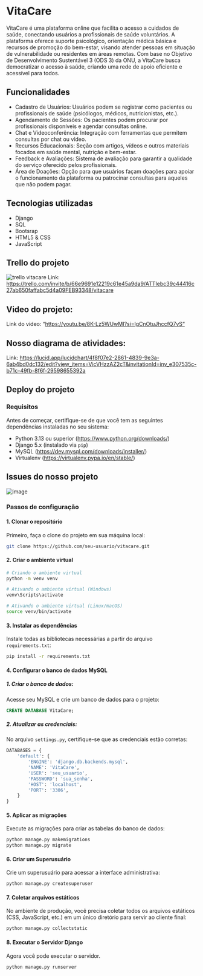 # VitaCare
VitaCare é uma plataforma online que facilita o acesso a cuidados de saúde, conectando usuários a profissionais de saúde voluntários. A plataforma oferece suporte psicológico, orientação médica básica e recursos de promoção do bem-estar, visando atender pessoas em situação de vulnerabilidade ou residentes em áreas remotas. Com base no Objetivo de Desenvolvimento Sustentável 3 (ODS 3) da ONU, a VitaCare busca democratizar o acesso à saúde, criando uma rede de apoio eficiente e acessível para todos.

## Funcionalidades
- Cadastro de Usuários: Usuários podem se registrar como pacientes ou profissionais de saúde (psicólogos, médicos, nutricionistas, etc.).
- Agendamento de Sessões: Os pacientes podem procurar por profissionais disponíveis e agendar consultas online.
- Chat e Videoconferência: Integração com ferramentas que permitem consultas por chat ou vídeo.
- Recursos Educacionais: Seção com artigos, vídeos e outros materiais focados em saúde mental, nutrição e bem-estar.
- Feedback e Avaliações: Sistema de avaliação para garantir a qualidade do serviço oferecido pelos profissionais.
- Área de Doações: Opção para que usuários façam doações para apoiar o funcionamento da plataforma ou patrocinar consultas para aqueles que não podem pagar.

## Tecnologias utilizadas
- Django
- SQL
- Bootsrap
- HTML5 & CSS
- JavaScript

## Trello do projeto
![trello vitacare](https://github.com/user-attachments/assets/72961577-d0af-4bfb-9d15-cc47706c6ce4)
Link: https://trello.com/invite/b/66e9691e12219c61e45a9da9/ATTIebc39c44416c27ab650faffabc5d4a09FEB93348/vitacare

## Video do projeto:
Link do vídeo: “https://youtu.be/8K-Lz5WUwMI?si=lgCnOtuJhccfQ7vS“

## Nosso diagrama de atividades:
Link: https://lucid.app/lucidchart/4f8f07e2-2861-4839-9e3a-6ab4bd0dc132/edit?view_items=VicVHzzAZ2cT&invitationId=inv_e307535c-b71c-49fb-8f6f-29598655392a

## Deploy do projeto
### Requisitos
Antes de começar, certifique-se de que você tem as seguintes dependências instaladas no seu sistema:
- Python 3.13 ou superior (https://www.python.org/downloads/)
- Django 5.x (instalado via `pip`)
- MySQL (https://dev.mysql.com/downloads/installer/)
- Virtualenv (https://virtualenv.pypa.io/en/stable/)

## Issues do nosso projeto
![image](https://github.com/user-attachments/assets/838d29cc-12f2-4ad4-94c8-6bd278f7be03)

### Passos de configuração
#### 1. Clonar o repositório
Primeiro, faça o clone do projeto em sua máquina local:
```bash
git clone https://github.com/seu-usuario/vitacare.git
```
#### 2. Criar o ambiente virtual
```bash
# Criando o ambiente virtual
python -m venv venv
```
```bash
# Ativando o ambiente virtual (Windows)
venv\Scripts\activate
```
```bash
# Ativando o ambiente virtual (Linux/macOS)
source venv/bin/activate
```

#### 3. Instalar as dependências
Instale todas as bibliotecas necessárias a partir do arquivo `requirements.txt`:
```bash
pip install -r requirements.txt
```

#### 4. Configurar o banco de dados MySQL
  ##### 1. Criar o banco de dados: 
  Acesse seu MySQL e crie um banco de dados para o projeto:
  ```sql
  CREATE DATABASE VitaCare;
  ```

  ##### 2. Atualizar as credenciais:
  No arquivo `settings.py`, certifique-se que as credenciais estão corretas:
  ```python
  DATABASES = {
      'default': {
          'ENGINE': 'django.db.backends.mysql',
          'NAME': 'VitaCare',
          'USER': 'seu_usuario',
          'PASSWORD': 'sua_senha',
          'HOST': 'localhost',
          'PORT': '3306',
      }
  }
  ```
#### 5. Aplicar as migrações
Execute as migrações para criar as tabelas do banco de dados:
```bash
python manage.py makemigrations
python manage.py migrate
```

#### 6. Criar um Superusuário
Crie um superusuário para acessar a interface administrativa:
```bash
python manage.py createsuperuser
```

#### 7. Coletar arquivos estáticos
No ambiente de produção, você precisa coletar todos os arquivos estáticos (CSS, JavaScript, etc.) em um único diretório para servir ao cliente final:
```bash
python manage.py collectstatic
```

#### 8. Executar o Servidor Django
Agora você pode executar o servidor.
```bash
python manage.py runserver
```


